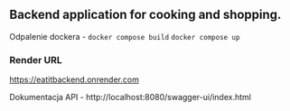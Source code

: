## Backend application for cooking and shopping.

Odpalenie dockera - 
`docker compose build`
`docker compose up`

### Render URL
https://eatitbackend.onrender.com


Dokumentacja API - http://localhost:8080/swagger-ui/index.html

